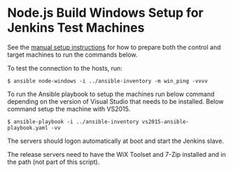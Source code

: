 # Node.js Build Windows Setup for Jenkins Test Machines

See the [manual setup instructions](../../docs/non-ansible-configuration-notes.md) for how to prepare both the control and target machines to run the commands below.

To test the connection to the hosts, run:

```text
$ ansible node-windows -i ../ansible-inventory -m win_ping -vvvv
```

To run the Ansible playbook to setup the machines run below command depending on the version of Visual Studio that needs to be installed.
Below command setup the machine with VS2015.

```text
$ ansible-playbook -i ../ansible-inventory vs2015-ansible-playbook.yaml -vv
```

The servers should logon automatically at boot and start the Jenkins slave.

The release servers need to have the WiX Toolset and 7-Zip installed and in the path (not part of this script).
